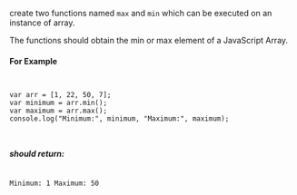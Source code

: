 <p>create two functions named <code>max</code> and <code>min</code> which can be executed on an instance of array.</p>
<p>The functions should obtain the min or max element of a JavaScript Array.</p>
<h4>For Example</h4>
<code>
<pre>
var arr = [1, 22, 50, 7];
var minimum = arr.min();
var maximum = arr.max();
console.log("Minimum:", minimum, "Maximum:", maximum);
</pre>
</code>
<h5>should return:</h5>
<code>
Minimum: 1 Maximum: 50
</code>
